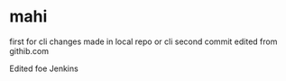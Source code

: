 # mahi
first
for cli
changes made in local repo or cli
second commit edited from githib.com

Edited foe Jenkins
